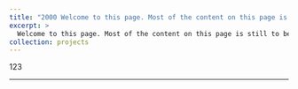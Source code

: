 ```yaml
---
title: "2000 Welcome to this page. Most of the content on this page is still to be completed."
excerpt: >
  Welcome to this page. Most of the content on this page is still to be completed.
collection: projects
---
```


123

---

